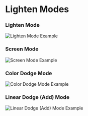 # Lighten Modes

### Lighten Mode
![Lighten Mode Example](https://github.com/chrisfreilich/virtuoso-nodes/assets/108036952/375b0315-ef6c-412a-906c-8c2c722ba331)

### Screen Mode
![Screen Mode Example](https://github.com/chrisfreilich/virtuoso-nodes/assets/108036952/594b788d-49f4-4bfc-8b9d-445e2436f6d9)

### Color Dodge Mode
![Color Dodge Mode Example](https://github.com/chrisfreilich/virtuoso-nodes/assets/108036952/b9a8b5df-255e-4825-ab68-ddbfa1c584e0)

### Linear Dodge (Add) Mode
![Linear Dodge (Add) Mode Example](https://github.com/chrisfreilich/virtuoso-nodes/assets/108036952/7e907b0d-a04c-44cd-8418-96b78646181b)

